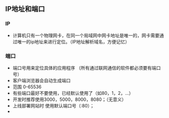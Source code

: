 ## IP地址和端口

### IP

- 计算机只有一个物理网卡，在同一个局域网中网卡地址是唯一的，网卡需要通过唯一的ip地址来进行定位。（IP地址解析域名，方便记忆）

### 端口

- 端口号用来定位具体的应用程序 （所有通过联网通信的软件都必须要有端口号）
- 客户端浏览器会自动生成端口
- 范围 0-65536
- 有些端口最好不要使用，已经默认使用了（如80，1，2，...）
- 开发时推荐使用3000，5000，8000，8080；（无意义）
- 上线部署网站时 使用默认端口号（:80）；
- 